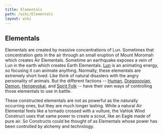 ```yaml
---
title: Elementals
path: /wiki/Elementals
layout: wiki
---
```


## Elementals

Elementals are created by massive concentrations of Lun. Sometimes that concentration gets in the air through an small eruption of Mount Moromah which creates Air Elementals. Sometime an earthquake exposes a vein of Lun in the earth which creates Earth Elementals. [Lun](/wiki/Lun "wikilink") is an animating energy, so focusing it can animate anything. Normally, these elementals are extremely short lived. Like think of natural disasters with the angry personality of animals. But the different factions -- [Human](/wiki/Humans "wikilink"), [Dragonovian](/wiki/Dragovians "wikilink"), [Demon](/wiki/Oni "wikilink"), [Hengeyokai](/wiki/Hengeyokai "wikilink"), and [Spirit Folk](/wiki/Fae "wikilink") -- have their own ways of controlling those elementals to use in battle.

These constructed elementals are not as powerful as the naturally occurring ones, but they are much longer lasting. While a natural Air Elemental feels like a tornado crossed with a vulture, the Vahlok Wind Construct uses that same power to create a scout, like an Eagle made of pure air. So Constructs could be thought of as Elementals whose power has been controlled by alchemy and technology.
